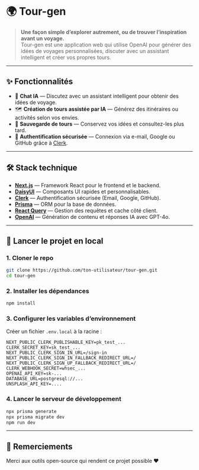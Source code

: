 # 🌍 Tour-gen

> **Une façon simple d’explorer autrement, ou de trouver l’inspiration avant un voyage.**  
Tour-gen est une application web qui utilise OpenAI pour générer des idées de voyages personnalisées, discuter avec un assistant intelligent et créer vos propres tours.  

---

## ✨ Fonctionnalités

- 💬 **Chat IA** — Discutez avec un assistant intelligent pour obtenir des idées de voyage.
- 🗺️ **Création de tours assistée par IA** — Générez des itinéraires ou activités selon vos envies.
- 📌 **Sauvegarde de tours** — Conservez vos idées et consultez-les plus tard.
- 🔐 **Authentification sécurisée** — Connexion via e-mail, Google ou GitHub grâce à [Clerk](https://clerk.dev).

---

## 🛠️ Stack technique

- **[Next.js](https://nextjs.org/)** — Framework React pour le frontend et le backend.
- **[DaisyUI](https://daisyui.com/)** — Composants UI rapides et personnalisables.
- **[Clerk](https://clerk.dev/)** — Authentification sécurisée (Email, Google, GitHub).
- **[Prisma](https://www.prisma.io/)** — ORM pour la base de données.
- **[React Query](https://tanstack.com/query/latest)** — Gestion des requêtes et cache côté client.
- **[OpenAI](https://openai.com/)** — Génération de contenu et réponses IA avec GPT-4o.

---

## 🚀 Lancer le projet en local

### 1. Cloner le repo

```bash
git clone https://github.com/ton-utilisateur/tour-gen.git
cd tour-gen
```

### 2. Installer les dépendances

```bash
npm install
```

### 3. Configurer les variables d’environnement

Créer un fichier `.env.local` à la racine :

```env
NEXT_PUBLIC_CLERK_PUBLISHABLE_KEY=pk_test_...
CLERK_SECRET_KEY=sk_test_...
NEXT_PUBLIC_CLERK_SIGN_IN_URL=/sign-in
NEXT_PUBLIC_CLERK_SIGN_IN_FALLBACK_REDIRECT_URL=/
NEXT_PUBLIC_CLERK_SIGN_UP_FALLBACK_REDIRECT_URL=/
CLERK_WEBHOOK_SECRET=whsec_...
OPENAI_API_KEY=sk-...
DATABASE_URL=postgresql://...
UNSPLASH_API_KEY=....
```

### 4. Lancer le serveur de développement

```bash
npx prisma generate
npx prisma migrate dev
npm run dev
```

---

## 🙌 Remerciements

Merci aux outils open-source qui rendent ce projet possible ❤️
